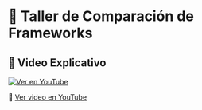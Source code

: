 # 📌 Taller de Comparación de Frameworks

## 🎥 Video Explicativo
[![Ver en YouTube](https://img.youtube.com/vi/7dHAbHj_vAk/0.jpg)](https://www.youtube.com/watch?v=7dHAbHj_vAk)

🔗 [Ver video en YouTube](https://www.youtube.com/watch?v=7dHAbHj_vAk)